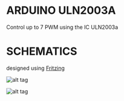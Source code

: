 # ARDUINO ULN2003A
Control up to 7 PWM using the IC ULN2003a

# SCHEMATICS
designed using <a href="http://fritzing.org/home/">Fritzing</a>

![alt tag](http://i.imgur.com/YRO1dDg.png)

![alt tag](http://i.imgur.com/Q7cRBGo.png)
